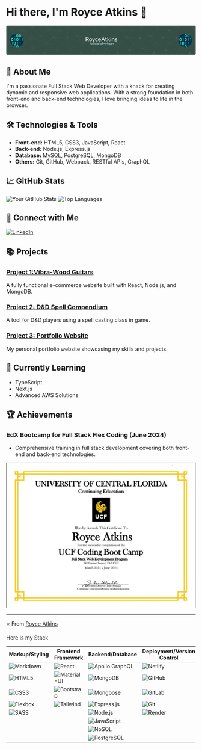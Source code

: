 # Hi there, I'm Royce Atkins 👋

![Your Banner Image](./github-header-image.png)

## 🚀 About Me

I'm a passionate Full Stack Web Developer with a knack for creating dynamic and responsive web applications. With a strong foundation in both front-end and back-end technologies, I love bringing ideas to life in the browser.

## 🛠️ Technologies & Tools

- **Front-end:** HTML5, CSS3, JavaScript, React
- **Back-end:** Node.js, Express.js
- **Database:** MySQL, PostgreSQL, MongoDB
- **Others:** Git, GitHub, Webpack, RESTful APIs, GraphQL

## 📈 GitHub Stats

![Your GitHub Stats](https://github-readme-stats.vercel.app/api?username=wartech93&show_icons=true&theme=radical)
![Top Languages](https://github-readme-stats.vercel.app/api/top-langs/?username=wartech93&layout=compact&theme=radical)

## 🔗 Connect with Me

[![LinkedIn](https://img.shields.io/badge/LinkedIn-blue?style=flat&logo=linkedin&logoColor=white)](https://www.linkedin.com/in/royce-atkins-12962a300/)





## 📚 Projects

### [Project 1:Vibra-Wood Guitars](https://github.com/Wartech93/Vibrawood_Guitars)
A fully functional e-commerce website built with React, Node.js, and MongoDB.

### [Project 2: D&D Spell Compendium](https://github.com/ParryProgramming/404_Project_2)
A tool for D&D players using a spell casting class in game.

### [Project 3: Portfolio Website](https://github.com/Wartech93/animated-portfolio)
My personal portfolio website showcasing my skills and projects.





## 🌱 Currently Learning

- TypeScript
- Next.js
- Advanced AWS Solutions

## 🏆 Achievements

### EdX Bootcamp for Full Stack Flex Coding (June 2024)
- Comprehensive training in full stack development covering both front-end and back-end technologies.

![Screenshot](./edxCertificate.jpg)

---

⭐️ From [Royce Atkins]([https://github.com/yourusername](https://github.com/Wartech93))

Here is my Stack

| Markup/Styling       | Frontend Framework  | Backend/Database       | Deployment/Version Control | Other Tools/Libraries   |
| -------------------- | ------------------- | ---------------------- | ------------------------- | ---------------------- |
| ![Markdown](https://img.shields.io/badge/Markdown-000000.svg?style=for-the-badge&logo=Markdown&logoColor=white) | ![React](https://img.shields.io/badge/React-61DAFB.svg?style=for-the-badge&logo=React&logoColor=black)             | ![Apollo GraphQL](https://img.shields.io/badge/Apollo%20GraphQL-311C87.svg?style=for-the-badge&logo=Apollo%20GraphQL&logoColor=white)           | ![Netlify](https://img.shields.io/badge/Netlify-00C7B7.svg?style=for-the-badge&logo=Netlify&logoColor=white)                | ![Redux](https://img.shields.io/badge/Redux-764ABC.svg?style=for-the-badge&logo=Redux&logoColor=white)                |
| ![HTML5](https://img.shields.io/badge/HTML5-E34F26.svg?style=for-the-badge&logo=HTML5&logoColor=white)             | ![Material-UI](https://img.shields.io/badge/Material--UI-0081CB.svg?style=for-the-badge&logo=Material-UI&logoColor=white)        | ![MongoDB](https://img.shields.io/badge/MongoDB-47A248.svg?style=for-the-badge&logo=MongoDB&logoColor=white)              | ![GitHub](https://img.shields.io/badge/GitHub-181717.svg?style=for-the-badge&logo=GitHub&logoColor=white)                 | ![MERN Stack](https://img.shields.io/badge/MERN%20Stack-F7DF1E.svg?style=for-the-badge&logo=MERN%20Stack&logoColor=white)      |
| ![CSS3](https://img.shields.io/badge/CSS3-1572B6.svg?style=for-the-badge&logo=CSS3&logoColor=white)             | ![Bootstrap](https://img.shields.io/badge/Bootstrap-7952B3.svg?style=for-the-badge&logo=Bootstrap&logoColor=white)         | ![Mongoose](https://img.shields.io/badge/Mongoose-F04D35.svg?style=for-the-badge&logo=Mongoose&logoColor=white)             | ![GitLab](https://img.shields.io/badge/GitLab-FC6D26.svg?style=for-the-badge&logo=GitLab&logoColor=white)                 | ![ORM](https://img.shields.io/badge/ORM-007BFF.svg?style=for-the-badge&logo=ORM&logoColor=white)                 |
| ![Flexbox](https://img.shields.io/badge/Flexbox-333333.svg?style=for-the-badge&logo=Flexbox&logoColor=white)           | ![Tailwind](https://img.shields.io/badge/Tailwind%20CSS-06B6D4.svg?style=for-the-badge&logo=Tailwind-CSS&logoColor=white)          | ![Express.js](https://img.shields.io/badge/Express-000000.svg?style=for-the-badge&logo=Express&logoColor=white)           | ![Git](https://img.shields.io/badge/Git-F05032.svg?style=for-the-badge&logo=Git&logoColor=white)                    | ![API](https://img.shields.io/badge/API-28A745.svg?style=for-the-badge&logo=API&logoColor=white)                 |
| ![SASS](https://img.shields.io/badge/Sass-CC6699.svg?style=for-the-badge&logo=Sass&logoColor=white)              |                      | ![Node.js](https://img.shields.io/badge/Node.js-5FA04E.svg?style=for-the-badge&logo=nodedotjs&logoColor=white)              | ![Render](https://img.shields.io/badge/Render-46E3B7.svg?style=for-the-badge&logo=Render&logoColor=white)                          | ![PWA](https://img.shields.io/badge/PWA-000000.svg?style=for-the-badge&logo=PWA&logoColor=white)                 |
|                      |                      | ![JavaScript](https://img.shields.io/badge/JavaScript-F7DF1E.svg?style=for-the-badge&logo=JavaScript&logoColor=black)           |                           | ![MVC](https://img.shields.io/badge/MVC-FF8300.svg?style=for-the-badge&logo=MVC&logoColor=white)                 |
|                      |                      | ![NoSQL](https://img.shields.io/badge/NoSQL-000000.svg?style=for-the-badge&logo=NoSQL&logoColor=white)                |                           | ![ZSH](https://img.shields.io/badge/Zsh-F15A24.svg?style=for-the-badge&logo=Zsh&logoColor=white)                 |
|                      |                      | ![PostgreSQL](https://img.shields.io/badge/PostgreSQL-4169E1.svg?style=for-the-badge&logo=PostgreSQL&logoColor=white)           |                           |                        |
